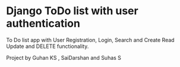 # Django ToDo list with user authentication
To Do list app with User Registration, Login, Search and Create Read Update and DELETE functionality.

Project by Guhan KS , SaiDarshan and Suhas S

